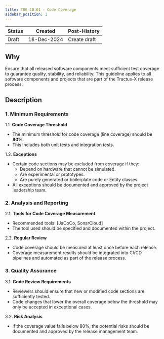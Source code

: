 ```yaml
---
title: TRG 10.01 - Code Coverage
sidebar_position: 1
---
```


| Status | Created     | Post-History  |
|--------|-------------|---------------|
| Draft  | 18-Dec-2024 | Create draft |

## Why

Ensure that all released software components meet sufficient test coverage to guarantee quality, stability, and reliability.
This guideline applies to all software components and projects that are part of the Tractus-X release process.

## Description

### 1. Minimum Requirements

1.1. **Code Coverage Threshold**

- The minimum threshold for code coverage (line coverage) should be **80%**.
- This includes both unit tests and integration tests.

1.2. **Exceptions**

- Certain code sections may be excluded from coverage if they:
  - Depend on hardware that cannot be simulated.
  - Are experimental or prototypes.
  - Are purely generated or boilerplate code or Entity classes.
- All exceptions should be documented and approved by the project leadership team.

### 2. Analysis and Reporting

2.1. **Tools for Code Coverage Measurement**

- Recommended tools: [JaCoCo, SonarCloud]
- The tool used should be specified and documented within the project.

2.2. **Regular Review**

- Code coverage should be measured at least once before each release.
- Coverage measurement results should  be integrated into CI/CD pipelines and automated as part of the release process.

### 3. Quality Assurance

3.1. **Code Review Requirements**

- Reviewers should ensure that new or modified code sections are sufficiently tested.
- Code changes that lower the overall coverage below the threshold may only be accepted in exceptional cases.

3.2. **Risk Analysis**

- If the coverage value falls below 80%, the potential risks should be documented and approved by the release management team.
